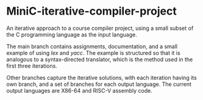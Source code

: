# MiniC-iterative-compiler-project

An iterative approach to a course compiler project, using a small
subset of the C programming language as the input language.

The main branch contains assignments, documentation, and a small
example of using _lex_ and _yacc_. The example is structured so that
it is analogous to a syntax-directed translator, which is the method
used in the first three iterations.

Other branches capture the iterative solutions, with each iteration 
having its own branch, and a set of branches for each output language.
The current output languages are X86-64 and RISC-V assembly code.

